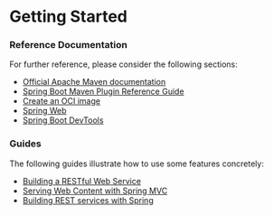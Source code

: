 # Getting Started

### Reference Documentation
For further reference, please consider the following sections:

* [Official Apache Maven documentation](https://maven.apache.org/guides/index.html)
* [Spring Boot Maven Plugin Reference Guide](https://docs.spring.io/spring-boot/docs/2.6.14-SNAPSHOT/maven-plugin/reference/html/)
* [Create an OCI image](https://docs.spring.io/spring-boot/docs/2.6.14-SNAPSHOT/maven-plugin/reference/html/#build-image)
* [Spring Web](https://docs.spring.io/spring-boot/docs/2.6.14-SNAPSHOT/reference/htmlsingle/#web)
* [Spring Boot DevTools](https://docs.spring.io/spring-boot/docs/2.6.14-SNAPSHOT/reference/htmlsingle/#using.devtools)

### Guides
The following guides illustrate how to use some features concretely:

* [Building a RESTful Web Service](https://spring.io/guides/gs/rest-service/)
* [Serving Web Content with Spring MVC](https://spring.io/guides/gs/serving-web-content/)
* [Building REST services with Spring](https://spring.io/guides/tutorials/rest/)

